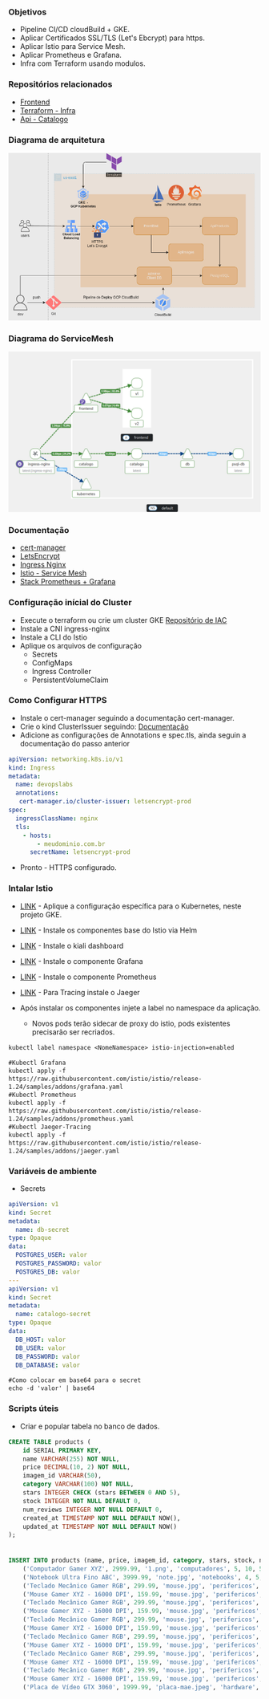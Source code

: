 

### Objetivos
 - Pipeline CI/CD cloudBuild + GKE.
 - Aplicar Certificados SSL/TLS (Let's Ebcrypt) para https.
 - Aplicar Istio para Service Mesh.
 - Aplicar Prometheus e Grafana.
 - Infra com Terraform usando modulos.


### Repositórios relacionados 
- [Frontend](https://github.com/Adenilson365/devopslabs01-frontend)
- [Terraform - Infra](https://github.com/Adenilson365/devopslabs01-iac)
- [Api - Catalogo](https://github.com/Adenilson365/devopslabs01-catalogo)
### Diagrama de arquitetura
![Diagrama](./docs-assets/diagrama.png)

### Diagrama do ServiceMesh
![Service Mesh Istio](./docs-assets/service-mesh.png)

### Documentação
- [cert-manager](https://cert-manager.io/)
- [LetsEncrypt](https://letsencrypt.org/)
- [Ingress Nginx](https://kubernetes.github.io/ingress-nginx/deploy/#gce-gke)
- [Istio - Service Mesh](https://istio.io/)
- [Stack Prometheus + Grafana](https://artifacthub.io/packages/helm/prometheus-community/kube-prometheus-stack)

### Configuração inícial do Cluster
- Execute o terraform ou crie um cluster GKE [Repositório de IAC](https://github.com/Adenilson365/devopslabs01-iac)
- Instale a CNI ingress-nginx
- Instale a CLI do Istio 
- Aplique os arquivos de configuração 
  - Secrets
  - ConfigMaps
  - Ingress Controller
  - PersistentVolumeClaim

### Como Configurar HTTPS
- Instale o cert-manager seguindo a documentação cert-manager.
- Crie o kind ClusterIssuer seguindo: [Documentação](https://cert-manager.io/docs/tutorials/acme/nginx-ingress/)
- Adicione as configurações de Annotations e spec.tls, ainda seguin a documentação do passo anterior
```YAML
apiVersion: networking.k8s.io/v1
kind: Ingress
metadata:
  name: devopslabs
  annotations:
   cert-manager.io/cluster-issuer: letsencrypt-prod
spec:
  ingressClassName: nginx
  tls:
    - hosts:
        - meudominio.com.br
      secretName: letsencrypt-prod
```
- Pronto - HTTPS configurado.

### Intalar Istio
- [LINK](https://istio.io/latest/docs/ambient/install/platform-prerequisites/) - Aplique a configuração específica para o Kubernetes, neste projeto GKE.
- [LINK](https://istio.io/latest/docs/ambient/install/helm/) - Instale os componentes base do Istio via Helm
- [LINK](https://istio.io/latest/docs/ops/integrations/kiali/#installation) - Instale o kiali dashboard
- [LINK](https://istio.io/latest/docs/ops/integrations/grafana/) - Instale o componente Grafana
- [LINK](https://istio.io/latest/docs/ops/integrations/prometheus/) - Instale o componente Prometheus
- [LINK](https://istio.io/latest/docs/ops/integrations/jaeger/#installation) - Para Tracing instale o Jaeger

- Após instalar os componentes injete a label no namespace da aplicação.
  - Novos pods terão sidecar de proxy do istio, pods existentes precisarão ser recriados.
```
kubectl label namespace <NomeNamespace> istio-injection=enabled
```


```shell
#Kubectl Grafana
kubectl apply -f https://raw.githubusercontent.com/istio/istio/release-1.24/samples/addons/grafana.yaml
#Kubectl Prometheus
kubectl apply -f https://raw.githubusercontent.com/istio/istio/release-1.24/samples/addons/prometheus.yaml
#Kubectl Jaeger-Tracing
kubectl apply -f https://raw.githubusercontent.com/istio/istio/release-1.24/samples/addons/jaeger.yaml

```

### Variáveis de ambiente
- Secrets 
```YAML
apiVersion: v1 
kind: Secret
metadata:
  name: db-secret
type: Opaque
data:
  POSTGRES_USER: valor
  POSTGRES_PASSWORD: valor
  POSTGRES_DB: valor
---
apiVersion: v1
kind: Secret
metadata:
  name: catalogo-secret
type: Opaque
data:
  DB_HOST: valor
  DB_USER: valor
  DB_PASSWORD: valor
  DB_DATABASE: valor
```
```shell
#Como colocar em base64 para o secret
echo -d 'valor' | base64 
```


### Scripts úteis

- Criar e popular tabela no banco de dados.

```SQL
CREATE TABLE products (
    id SERIAL PRIMARY KEY,
    name VARCHAR(255) NOT NULL,
    price DECIMAL(10, 2) NOT NULL,
    imagem_id VARCHAR(50),
    category VARCHAR(100) NOT NULL,
    stars INTEGER CHECK (stars BETWEEN 0 AND 5),
    stock INTEGER NOT NULL DEFAULT 0,
    num_reviews INTEGER NOT NULL DEFAULT 0,
    created_at TIMESTAMP NOT NULL DEFAULT NOW(),
    updated_at TIMESTAMP NOT NULL DEFAULT NOW()
);


INSERT INTO products (name, price, imagem_id, category, stars, stock, num_reviews) VALUES
    ('Computador Gamer XYZ', 2999.99, '1.png', 'computadores', 5, 10, 50),
    ('Notebook Ultra Fino ABC', 3999.99, 'note.jpg', 'notebooks', 4, 5, 30),
    ('Teclado Mecânico Gamer RGB', 299.99, 'mouse.jpg', 'perifericos', 4, 20, 15),
    ('Mouse Gamer XYZ - 16000 DPI', 159.99, 'mouse.jpg', 'perifericos', 5, 25, 40),
    ('Teclado Mecânico Gamer RGB', 299.99, 'mouse.jpg', 'perifericos', 4, 20, 15),
    ('Mouse Gamer XYZ - 16000 DPI', 159.99, 'mouse.jpg', 'perifericos', 5, 25, 40),
    ('Teclado Mecânico Gamer RGB', 299.99, 'mouse.jpg', 'perifericos', 4, 20, 15),
    ('Mouse Gamer XYZ - 16000 DPI', 159.99, 'mouse.jpg', 'perifericos', 5, 25, 40),
    ('Teclado Mecânico Gamer RGB', 299.99, 'mouse.jpg', 'perifericos', 4, 20, 15),
    ('Mouse Gamer XYZ - 16000 DPI', 159.99, 'mouse.jpg', 'perifericos', 5, 25, 40),
    ('Teclado Mecânico Gamer RGB', 299.99, 'mouse.jpg', 'perifericos', 4, 20, 15),
    ('Mouse Gamer XYZ - 16000 DPI', 159.99, 'mouse.jpg', 'perifericos', 5, 25, 40),
    ('Teclado Mecânico Gamer RGB', 299.99, 'mouse.jpg', 'perifericos', 4, 20, 15),
    ('Mouse Gamer XYZ - 16000 DPI', 159.99, 'mouse.jpg', 'perifericos', 5, 25, 40),
    ('Placa de Vídeo GTX 3060', 1999.99, 'placa-mae.jpeg', 'hardware', 5, 8, 60);


```
